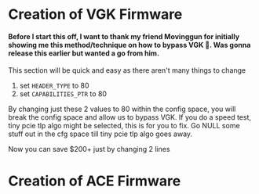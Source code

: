 # Creation of VGK Firmware

#### Before I start this off, I want to thank my friend Movinggun for initially showing me this method/technique on how to bypass VGK 💖. Was gonna release this earlier but wanted a go from him.

This section will be quick and easy as there aren't many things to change

1. set `HEADER_TYPE` to 80
2. set `CAPABILITIES_PTR` to 80

By changing just these 2 values to 80 within the config space, you will break the config space and allow us to bypass VGK. If you do a speed test, tiny pcie tlp algo might be selected, this is for you to fix. Go NULL some stuff out in the cfg space till tiny pcie tlp algo goes away.

Now you can save $200+ just by changing 2 lines

# Creation of ACE Firmware
